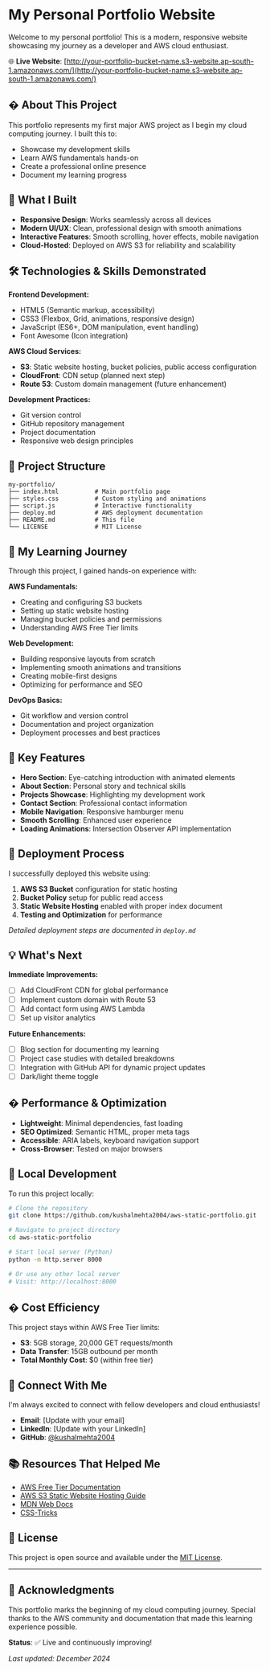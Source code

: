 # My Personal Portfolio Website

Welcome to my personal portfolio! This is a modern, responsive website showcasing my journey as a developer and AWS cloud enthusiast.

🌐 **Live Website**: [http://your-portfolio-bucket-name.s3-website.ap-south-1.amazonaws.com/](http://your-portfolio-bucket-name.s3-website.ap-south-1.amazonaws.com/)

## � About This Project

This portfolio represents my first major AWS project as I begin my cloud computing journey. I built this to:
- Showcase my development skills
- Learn AWS fundamentals hands-on
- Create a professional online presence
- Document my learning progress

## 🚀 What I Built

- **Responsive Design**: Works seamlessly across all devices
- **Modern UI/UX**: Clean, professional design with smooth animations
- **Interactive Features**: Smooth scrolling, hover effects, mobile navigation
- **Cloud-Hosted**: Deployed on AWS S3 for reliability and scalability

## 🛠️ Technologies & Skills Demonstrated

**Frontend Development:**
- HTML5 (Semantic markup, accessibility)
- CSS3 (Flexbox, Grid, animations, responsive design)
- JavaScript (ES6+, DOM manipulation, event handling)
- Font Awesome (Icon integration)

**AWS Cloud Services:**
- **S3**: Static website hosting, bucket policies, public access configuration
- **CloudFront**: CDN setup (planned next step)
- **Route 53**: Custom domain management (future enhancement)

**Development Practices:**
- Git version control
- GitHub repository management
- Project documentation
- Responsive web design principles

## 📁 Project Structure

```
my-portfolio/
├── index.html          # Main portfolio page
├── styles.css          # Custom styling and animations
├── script.js           # Interactive functionality
├── deploy.md           # AWS deployment documentation
├── README.md           # This file
└── LICENSE             # MIT License
```

## 🎯 My Learning Journey

Through this project, I gained hands-on experience with:

**AWS Fundamentals:**
- Creating and configuring S3 buckets
- Setting up static website hosting
- Managing bucket policies and permissions
- Understanding AWS Free Tier limits

**Web Development:**
- Building responsive layouts from scratch
- Implementing smooth animations and transitions
- Creating mobile-first designs
- Optimizing for performance and SEO

**DevOps Basics:**
- Git workflow and version control
- Documentation and project organization
- Deployment processes and best practices

## 🌟 Key Features

- **Hero Section**: Eye-catching introduction with animated elements
- **About Section**: Personal story and technical skills
- **Projects Showcase**: Highlighting my development work
- **Contact Section**: Professional contact information
- **Mobile Navigation**: Responsive hamburger menu
- **Smooth Scrolling**: Enhanced user experience
- **Loading Animations**: Intersection Observer API implementation

## 🚀 Deployment Process

I successfully deployed this website using:
1. **AWS S3 Bucket** configuration for static hosting
2. **Bucket Policy** setup for public read access
3. **Static Website Hosting** enabled with proper index document
4. **Testing and Optimization** for performance

*Detailed deployment steps are documented in `deploy.md`*

## 💡 What's Next

**Immediate Improvements:**
- [ ] Add CloudFront CDN for global performance
- [ ] Implement custom domain with Route 53
- [ ] Add contact form using AWS Lambda
- [ ] Set up visitor analytics

**Future Enhancements:**
- [ ] Blog section for documenting my learning
- [ ] Project case studies with detailed breakdowns
- [ ] Integration with GitHub API for dynamic project updates
- [ ] Dark/light theme toggle

## � Performance & Optimization

- **Lightweight**: Minimal dependencies, fast loading
- **SEO Optimized**: Semantic HTML, proper meta tags
- **Accessible**: ARIA labels, keyboard navigation support
- **Cross-Browser**: Tested on major browsers

## 🔧 Local Development

To run this project locally:

```bash
# Clone the repository
git clone https://github.com/kushalmehta2004/aws-static-portfolio.git

# Navigate to project directory
cd aws-static-portfolio

# Start local server (Python)
python -m http.server 8000

# Or use any other local server
# Visit: http://localhost:8000
```

## � Cost Efficiency

This project stays within AWS Free Tier limits:
- **S3**: 5GB storage, 20,000 GET requests/month
- **Data Transfer**: 15GB outbound per month
- **Total Monthly Cost**: $0 (within free tier)

## 🤝 Connect With Me

I'm always excited to connect with fellow developers and cloud enthusiasts!

- **Email**: [Update with your email]
- **LinkedIn**: [Update with your LinkedIn]
- **GitHub**: [@kushalmehta2004](https://github.com/kushalmehta2004)

## 📚 Resources That Helped Me

- [AWS Free Tier Documentation](https://aws.amazon.com/free/)
- [AWS S3 Static Website Hosting Guide](https://docs.aws.amazon.com/AmazonS3/latest/userguide/WebsiteHosting.html)
- [MDN Web Docs](https://developer.mozilla.org/en-US/docs/Web)
- [CSS-Tricks](https://css-tricks.com/)

## 📄 License

This project is open source and available under the [MIT License](LICENSE).

---

## 🎉 Acknowledgments

This portfolio marks the beginning of my cloud computing journey. Special thanks to the AWS community and documentation that made this learning experience possible.

**Status**: ✅ Live and continuously improving!

*Last updated: December 2024*